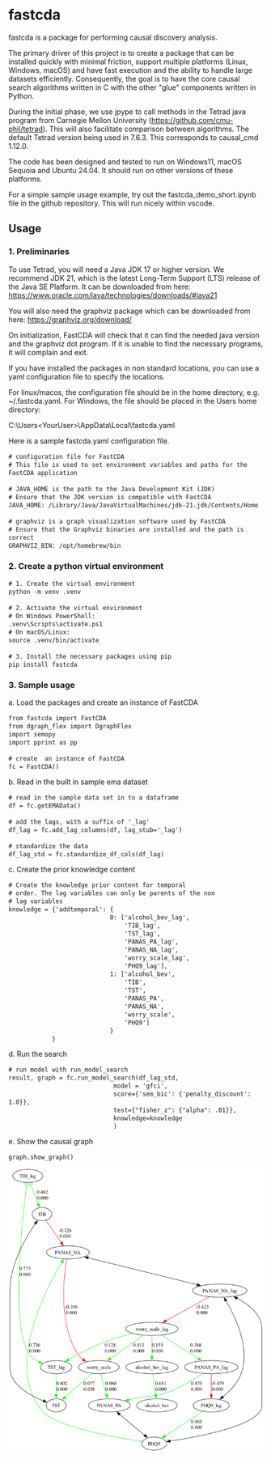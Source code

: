 # fastcda

fastcda is a package for performing causal discovery analysis.

The primary driver of this project is to create a package that can be installed quickly with minimal friction, support multiple platforms (Linux, Windows, macOS) and have fast execution and the ability to handle large datasets efficiently.  Consequently, the goal is to have the core causal search algorithms written in C with the other "glue" components written in Python.

During the initial phase, we use jpype to call methods in the Tetrad java program from Carnegie Mellon University (https://github.com/cmu-phil/tetrad).  This will also facilitate comparison between algorithms. The default Tetrad version being used in 7.6.3.  This corresponds to causal_cmd 1.12.0.

The code has been designed and tested to run on Windows11, macOS Sequoia and Ubuntu 24.04.  It should run on other versions of these platforms.

For a simple sample usage example, try out the fastcda_demo_short.ipynb file in the github repository. This will run nicely within vscode.

## Usage

### 1. Preliminaries

To use Tetrad, you will need a Java JDK 17 or higher version. We recommend JDK 21, which is the latest Long-Term Support (LTS) release of the Java SE Platform. It can be downloaded from here: https://www.oracle.com/java/technologies/downloads/#java21

You will also need the graphviz package which can be downloaded from here: https://graphviz.org/download/

On initialization, FastCDA will check that it can find the
needed java version and the graphviz dot program. If it is
unable to find the necessary programs, it will complain and
exit.

If you have installed the packages in non standard locations, you
can use a yaml configuration file to specify the locations.

For linux/macos, the configuration file  should
be in the home directory, e.g.  ~/.fastcda.yaml.  For Windows,
the file should be placed in the Users home directory:

C:\Users\<YourUser>\AppData\Local\fastcda.yaml

Here is a sample fastcda.yaml configuration file.

```
# configuration file for FastCDA
# This file is used to set environment variables and paths for the FastCDA application

# JAVA_HOME is the path to the Java Development Kit (JDK)
# Ensure that the JDK version is compatible with FastCDA
JAVA_HOME: /Library/Java/JavaVirtualMachines/jdk-21.jdk/Contents/Home

# graphviz is a graph visualization software used by FastCDA
# Ensure that the Graphviz binaries are installed and the path is correct
GRAPHVIZ_BIN: /opt/homebrew/bin
```

### 2. Create a python virtual environment

```
# 1. Create the virtual environment
python -m venv .venv

# 2. Activate the virtual environment
# On Windows PowerShell:
.venv\Scripts\activate.ps1
# On macOS/Linux:
source .venv/bin/activate

# 3. Install the necessary packages using pip
pip install fastcda

```

### 3. Sample usage

a. Load the packages and create an instance of FastCDA

```
from fastcda import FastCDA
from dgraph_flex import DgraphFlex
import semopy
import pprint as pp

# create  an instance of FastCDA
fc = FastCDA()
```

b. Read in the built in sample ema dataset

```
# read in the sample data set in to a dataframe
df = fc.getEMAData()

# add the lags, with a suffix of '_lag'
df_lag = fc.add_lag_columns(df, lag_stub='_lag')

# standardize the data
df_lag_std = fc.standardize_df_cols(df_lag)

```

c. Create the prior knowledge content

```
# Create the knowledge prior content for temporal
# order. The lag variables can only be parents of the non
# lag variables
knowledge = {'addtemporal': {
                            0: ['alcohol_bev_lag',
                                'TIB_lag',
                                'TST_lag',
                                'PANAS_PA_lag',
                                'PANAS_NA_lag',
                                'worry_scale_lag',
                                'PHQ9_lag'],
                            1: ['alcohol_bev',
                                'TIB',
                                'TST',
                                'PANAS_PA',
                                'PANAS_NA',
                                'worry_scale',
                                'PHQ9']
                            }
            }
```

d. Run the search

```
# run model with run_model_search
result, graph = fc.run_model_search(df_lag_std, 
                             model = 'gfci',
                             score={'sem_bic': {'penalty_discount': 1.0}},
                             test={"fisher_z": {"alpha": .01}},
                             knowledge=knowledge
                             )
```

e. Show the causal graph

```
graph.show_graph()
```

![Example Graph](https://github.com/kelvinlim/fastcda/blob/main/assets/causal_graph_boston.png)
